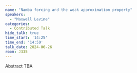 ```yaml
---
name: "Namba forcing and the weak approximation property"
speakers:
  - "Maxwell Levine"
categories:
  - Contributed Talk
hide_talk: true
time_start: '14:25'
time_end: '14:50'
talk_date: 2024-06-26
room: J335
---
```


Abstract TBA
